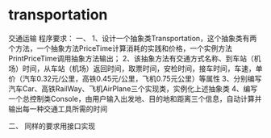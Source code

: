 # transportation
交通运输
程序要求：
一、
1、设计一个抽象类Transportation，这个抽象类有两个方法，一个抽象方法PriceTime计算消耗的实践和价格，一个实例方法PrintPriceTime调用抽象方法输出；
2、该抽象方法有交通方式名称、到车站（机场）时间，从车站（机场）返回时间，取票时间，安检时间，接车时间，车速，单价（汽车0.32元/公里，高铁0.45元/公里，飞机0.75元公里）等属性
3、分别编写汽车Car、高铁RailWay、飞机AirPlane三个实现类，实例化上述抽象类
4、编写一个总控制类Console，由用户输入出发地、目的地和距离三个信息，自动计算并输出每一种交通工具所需的时间

二、
同样的要求用接口实现

